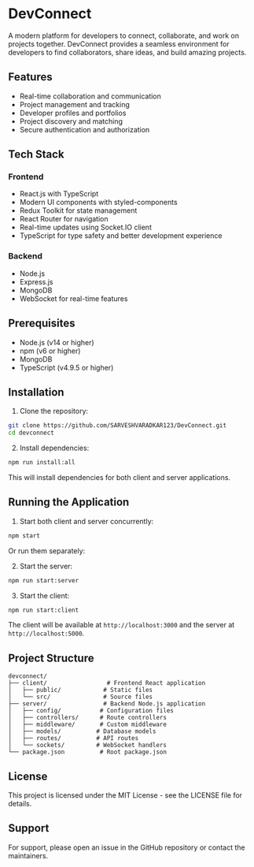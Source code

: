 # DevConnect

A modern platform for developers to connect, collaborate, and work on projects together. DevConnect provides a seamless environment for developers to find collaborators, share ideas, and build amazing projects.

## Features

- Real-time collaboration and communication
- Project management and tracking
- Developer profiles and portfolios
- Project discovery and matching
- Secure authentication and authorization

## Tech Stack

### Frontend
- React.js with TypeScript
- Modern UI components with styled-components
- Redux Toolkit for state management
- React Router for navigation
- Real-time updates using Socket.IO client
- TypeScript for type safety and better development experience

### Backend
- Node.js
- Express.js
- MongoDB
- WebSocket for real-time features

## Prerequisites

- Node.js (v14 or higher)
- npm (v6 or higher)
- MongoDB
- TypeScript (v4.9.5 or higher)

## Installation

1. Clone the repository:
```bash
git clone https://github.com/SARVESHVARADKAR123/DevConnect.git
cd devconnect
```

2. Install dependencies:
```bash
npm run install:all
```

This will install dependencies for both client and server applications.

## Running the Application

1. Start both client and server concurrently:
```bash
npm start
```

Or run them separately:

2. Start the server:
```bash
npm run start:server
```

3. Start the client:
```bash
npm run start:client
```

The client will be available at `http://localhost:3000` and the server at `http://localhost:5000`.

## Project Structure

```
devconnect/
├── client/                 # Frontend React application
│   ├── public/            # Static files
│   └── src/               # Source files
├── server/                # Backend Node.js application
│   ├── config/           # Configuration files
│   ├── controllers/      # Route controllers
│   ├── middleware/       # Custom middleware
│   ├── models/          # Database models
│   ├── routes/          # API routes
│   └── sockets/         # WebSocket handlers
└── package.json          # Root package.json
```



## License

This project is licensed under the MIT License - see the LICENSE file for details.

## Support

For support, please open an issue in the GitHub repository or contact the maintainers.
